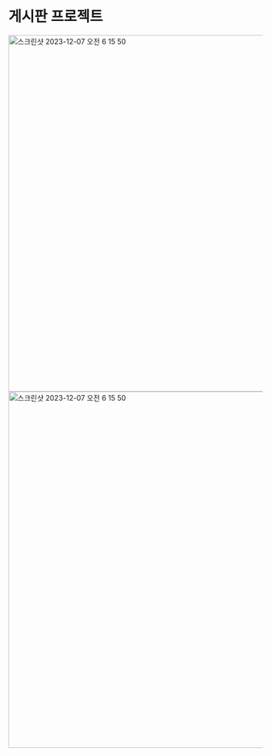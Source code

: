 # 게시판 프로젝트

<img width="706" alt="스크린샷 2023-12-07 오전 6 15 50" src="https://github.com/xron2626/recent-board-project/assets/133539339/9232e0ba-5fe7-41bb-98f8-ffbed6e1dc1c">
<img width="706" alt="스크린샷 2023-12-07 오전 6 15 50" src="https://github.com/xron2626/recent-board-project/assets/133539339/70b5eac7-619c-44c5-aff7-0b229d71787a">
